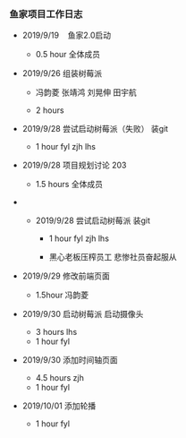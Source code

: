 ### 鱼家项目工作日志

* 2019/9/19    鱼家2.0启动
  
  - 0.5 hour 全体成员

* 2019/9/26 组装树莓派
  
  - 冯韵菱 张靖鸿 刘晃伸 田宇航
  
  - 2 hours

* 2019/9/28 尝试启动树莓派（失败） 装git
  
  - 1 hour fyl zjh lhs

* 2019/9/28 项目规划讨论 203
  
  - 1.5 hours 全体成员
- * 2019/9/28 尝试启动树莓派 装git
    
    - 1 hour fyl zjh lhs
    
    - 黑心老板压榨员工 悲惨社员奋起服从
  
- 2019/9/29 修改前端页面
  
  - 1.5hour 冯韵菱
  
- 2019/9/30 启动树莓派 启动摄像头
  - 3 hours lhs
  - 1 hour fyl
  
- 2019/9/30 添加时间轴页面
  - 4.5 hours zjh
  - 1 hour fyl
  
- 2019/10/01 添加轮播

  - 1 hour fyl

  
